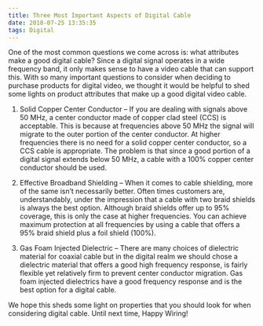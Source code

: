```yaml
---
title: Three Most Important Aspects of Digital Cable
date: 2018-07-25 13:35:35
tags: Digital
---
```

One of the most common questions we come across is: what attributes make a good digital cable? Since a digital signal operates in a wide frequency band, it only makes sense to have a video cable that can support this.   With so many important questions to consider when deciding to purchase products for digital video, we thought it would be helpful to shed some lights on product attributes that make up a good digital video cable.

1.	Solid Copper Center Conductor – If you are dealing with signals above 50 MHz, a center conductor made of copper clad steel (CCS) is acceptable.  This is because at frequencies above 50 MHz the signal will migrate to the outer portion of the center conductor.  At higher frequencies there is no need for a solid copper center conductor, so a CCS cable is appropriate.  The problem is that since a good portion of a digital signal extends below 50 MHz, a cable with a 100% copper center conductor should be used.

2.	Effective Broadband Shielding – When it comes to cable shielding, more of the same isn’t necessarily better.  Often times customers are, understandably, under the impression that a cable with two braid shields is always the best option.  Although braid shields offer up to 95% coverage, this is only the case at higher frequencies.  You can achieve maximum protection at all frequencies by using a cable that offers a 95% braid shield plus a foil shield (100%). 

3.	Gas Foam Injected Dielectric – There are many choices of dielectric material for coaxial cable but in the digital realm we should chose a dielectric material that offers a good high frequency response, is fairly flexible yet relatively firm to prevent center conductor migration.  Gas foam injected dielectrics have a good frequency response and is the best option for a digital cable. 

We hope this sheds some light on properties that you should look for when considering digital cable. Until next time, Happy Wiring!
